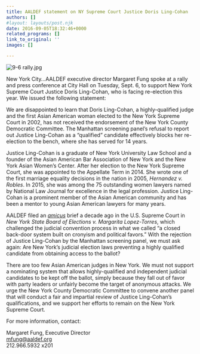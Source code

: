 ```yaml
---
title: AALDEF statement on NY Supreme Court Justice Doris Ling-Cohan
authors: []
#layout: layouts/post.njk
date: 2016-09-05T18:32:46+0000
related_programs: []
link_to_original: ''
images: []

---
```

![9-6 rally.jpg](/uploads/9-6%20rally.jpg)

New York City…AALDEF executive director Margaret Fung spoke at a rally and press
conference at City Hall on Tuesday, Sept. 6, to support New York Supreme Court
Justice Doris Ling-Cohan, who is facing re-election this year. We issued the
following statement:

We are disappointed to learn that Doris Ling-Cohan, a highly-qualified judge and
the first Asian American woman elected to the New York Supreme Court in 2002,
has not received the endorsement of the New York County Democratic Committee.
The Manhattan screening panel’s refusal to report out Justice Ling-Cohan as a
“qualified” candidate effectively blocks her re-election to the bench, where she
has served for 14 years.

Justice Ling-Cohan is a graduate of New York University Law School and a founder
of the Asian American Bar Association of New York and the New York Asian Women’s
Center.  After her election to the New York Supreme Court, she was appointed to
the Appellate Term in 2014. She wrote one of the first marriage equality
decisions in the nation in 2005, _Hernandez v. Robles_. In 2015, she was among
the 75 outstanding women lawyers named by National Law Journal for excellence in
the legal profession. Justice Ling-Cohan is a prominent member of the Asian
American community and has been a mentor to young Asian American lawyers for
many years.

AALDEF filed an [_amicus_](/uploads/pdf/AALDEFBriefLopez-Torres.pdf) brief a decade ago in the U.S. Supreme Court in _New York State Board of Elections v. Margarita Lopez-Torres_, which challenged the judicial convention process in what we called “a closed back-door system built on cronyism and political favors.” With the rejection of Justice Ling-Cohan by the Manhattan screening panel, we must ask again: Are New York’s judicial election laws preventing a highly qualified candidate from obtaining access to the ballot?

There are too few Asian American judges in New York. We must not support a
nominating system that allows highly-qualified and independent judicial
candidates to be kept off the ballot, simply because they fall out of favor with
party leaders or unfairly become the target of anonymous attacks.  We urge the
New York County Democratic Committee to convene another panel that will conduct
a fair and impartial review of Justice Ling-Cohan’s qualifications, and we
support her efforts to remain on the New York Supreme Court.

For more information, contact:

Margaret Fung, Executive Director  
mfung@aaldef.org  
212\.966.5932 x201